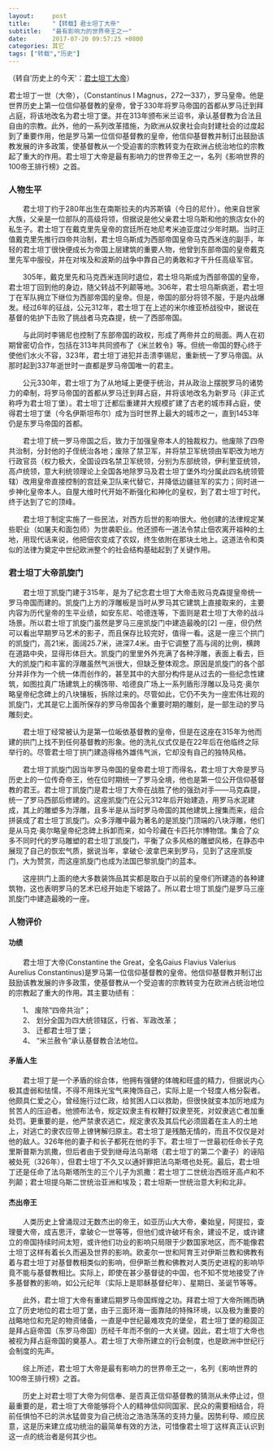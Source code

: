 ```yaml
---
layout:     post
title:      "【转载】君士坦丁大帝"
subtitle:   "最有影响力的世界帝王之一"
date:       2017-07-20 09:57:25 +0800
categories: 其它
tags: ["转载","历史"]
---
```

（转自'历史上的今天'：[君士坦丁大帝](http://www.todayonhistory.com/people/201512/12207.html)）

君士坦丁一世（大帝），（Constantinus I Magnus，272—337），罗马皇帝。他是世界历史上第一位信仰基督教的皇帝，曾于330年将罗马帝国的首都从罗马迁到拜占庭，将该地改名为君士坦丁堡。并在313年颁布米兰诏书，承认基督教为合法且自由的宗教。此外，他的一系列改革措施，为欧洲从奴隶社会向封建社会的过度起到了重要作用，他是罗马第一位信仰基督教的皇帝，他信仰基督教并制订出鼓励该教发展的许多政策，使基督教从一个受迫害的宗教转变为在欧洲占统治地位的宗教起了重大的作用。君士坦丁大帝是最有影响力的世界帝王之一，名列《影响世界的100帝王排行榜》之首。
　　
### 人物生平
　　君士坦丁约于280年出生在南斯拉夫的内苏斯镇（今日的尼什）。他来自世家大族，父亲是一位部队的高级将领，但据说是他父亲君士坦乌斯和他的旅店女仆的私生子。君士坦丁在戴克里先皇帝的宫廷所在地尼考米迪亚度过少年时期。当时正值戴克里先推行四帝共治制，君士坦乌斯成为西部帝国皇帝马克西米连的副手，年轻的君士坦丁很快便成长为帝国上层建筑的重要人物，他曾到东部帝国的皇帝戴克里先军中服役，并在对埃及和波斯的战争中靠自己的勇敢和才干升任高级军官。

　　305年，戴克里先和马克西米连同时退位，君士坦乌斯成为西部帝国的皇帝，君士坦丁回到他的身边，随父转战不列颠等地。306年，君士坦乌斯病逝，君士坦丁在军队拥立下继位为西部帝国的皇帝。但是，帝国的部分将领不服，于是内战爆发。经过6年的征战，公元312年，君士坦丁在上述的米尔维亚桥战役中，据说在基督的佑护下击败了挑战者马克森提，统一了西部帝国。

　　与此同时李锡尼也控制了东部帝国的政权，形成了两帝并立的局面。两人在初期曾密切合作，包括在313年共同颁布了《米兰敕令》等。但统一帝国的野心终于使他们水火不容，323年，君士坦丁进犯并击溃李锡尼，重新统一了罗马帝国。从那时起到337年逝世时一直都是罗马帝国唯一的君主。

　　公元330年，君士坦丁为了从地域上更便于统治，并从政治上摆脱罗马的诸势力的牵制，将罗马帝国的首都从罗马迁到拜占庭，并将该地改名为新罗马（非正式称呼为君士坦丁堡）。君士坦丁迁都后重建并大规模扩建了古老的城市拜占庭，使得君士坦丁堡（今名伊斯坦布尔）成为当时世界上最大的城市之一，直到1453年仍是东罗马帝国的首都。

　　君士坦丁统一罗马帝国之后，致力于加强皇帝本人的独裁权力。他废除了四帝共治制，分封他的子侄统治各地；废除了禁卫军，并将禁卫军统领由军职改为地方行政官员（权力极大，全国设四名禁卫军统领，分别为东部统领，伊利里亚统领，高卢统领，意大利统领理论上全国各地除罗马及君士坦丁堡外均分属此四名统领管辖）改用皇帝直接控制的宫廷亲卫队来代替它，并降低边疆驻军的实力；同时进一步神化皇帝本人。自屋大维时代开始不断强化和神化的皇权，到了君士坦丁时代，终于达到了它的顶峰。

　　君士坦丁制定实施了一些民法，对西方后世的影响很大。他创建的法律规定某些职业（如屠夫和面包师）为世袭职业。他还颁布一道法令禁止佃农离开祖种的土地，用现代话来说，他把佃农变成了农奴，终生依附在那块土地上。这道法令和类似的法律为奠定中世纪欧洲整个的社会结构基础起到了关键作用。
　　
### 君士坦丁大帝凯旋门
　　君士坦丁凯旋门建于315年，是为了纪念君士坦丁大帝击败马克森提皇帝统一罗马帝国而建的。凯旋门上方的浮雕板是当时从罗马其它建筑上直接取来的，主要内容为历代皇帝的生平业绩，如安东尼、哈德连等，下面则是君士坦丁大帝的战斗场景。所以君士坦丁凯旋门虽然是罗马三座凯旋门中建造最晚的[2]  一座，但仍然可以看出早期罗马艺术的影子，而且保存比较完好，值得一看。这是一座三个拱门的凯旋门，高21米，面阔25.7米，进深7.4米。由于它调整了高与阔的比例，横跨在道路中央，显得形体巨大。凯旋门的里里外外充满了各种浮雕，表面上看去，巨大的凯旋门和丰富的浮雕虽然气派很大，但缺乏整体观念。原因是凯旋门的各个部分并非作为一个统一体而创作的，甚至其中的大部分构件是从过去的一些纪念性建筑，如图拉真广场建筑上的横饰带、哈德良广场上一系列盾形浮雕以及马克·奥尔略皇帝纪念碑上的八块镶板，拆除过来的。尽管如此，它仍不失为一座宏伟壮观的凯旋门，尤其是它上面所保存的罗马帝国各个重要时期的雕刻，是一部生动的罗马雕刻史。

　　君士坦丁经常被认为是第一位皈依基督教的皇帝，但是在这座在315年为他而建的拱门上找不到任何基督教的形象。他的洗礼仪式仅是在22年后在他临终之际举行的。尽管君士坦丁拱门建造得格外雄伟气派，它却没有自己的独特风格。

　　君士坦丁凯旋门因当年罗马帝国的皇帝君士坦丁而得名，君士坦丁大帝是罗马历史上的一位传奇帝王，他在位时期统一了罗马全境，他也是第一位公开信仰基督教的君王。君士坦丁凯旋门是君士坦丁大帝在战胜了他的强劲对手——马克森提，统一了罗马西部后修建的。这座凯旋门在公元312年后开始建造，用罗马水泥建成，其上的雕塑多为浮雕，且多半是从当时罗马帝国的其他建筑上搜集而来，组合拼装成了君士坦丁凯旋门。众多浮雕中最为著名的是凯旋门顶端的八块浮雕，他们是从马克·奥尔略皇帝纪念碑上拆卸而来，如今珍藏在卡匹托尔博物馆。集合了众多不同时代的罗马雕塑的君士坦丁凯旋门，平衡了众多风格的雕塑风格，在静态中展现了自己的恢宏气质，据说当年，拿破仑·波拿巴来到罗马，见到了这座凯旋门，大为赞赏，而这座凯旋门也成为法国巴黎凯旋门的蓝本。

　　这座拱门上面的绝大多数装饰品其实都是取白于以前的皇帝们所建造的各种建筑物，这也表明罗马的艺术已经开始走下坡路了。所以君士坦丁凯旋门是罗马三座凯旋门中建造最晚的一座。
　　
### 人物评价
#### 功绩
　　君士坦丁大帝(Constantine the Great，全名Gaius Flavius Valerius Aurelius Constantinus)是罗马第一位信仰基督教的皇帝。他信仰基督教并制订出鼓励该教发展的许多政策，使基督教从一个受迫害的宗教转变为在欧洲占统治地位的宗教起了重大的作用。其主要功绩有：

　　1、 废除“四帝共治”；<br>
　　2、 划分全国为四大统领辖区，行省、军政改革；<br>
　　3、 迁都君士坦丁堡；<br>
　　4、 “米兰赦令”承认基督教合法地位。<br>

#### 矛盾人生
　　君士坦丁是一个矛盾的综合体，他拥有强健的体魄和旺盛的精力，但据说内心极其虚弱和怯懦，不得不用珠光宝气来掩饰自己，实际上是一个轻度人格分裂者。他颇具仁爱之心，曾经施行过仁政，给贫困人口以救助，但很快就变本加厉地成为贫苦人的压迫者。他颁布法令，规定奴隶主有权鞭打奴隶至死，对奴隶逃亡者加重处罚。更重要的是，他严禁隶农逃亡，规定隶农及其后代必须固着在主人的土地上，对逃亡的隶农应带上镣铐解归原主。君士坦丁是残酷无情的，而且不仅仅是对他的敌人。326年他的妻子和长子都死在他的手下。君士坦丁一世最初任命长子克里斯普斯为凯撒，但后者由于受到继母法乌斯塔（君士坦丁的第二个妻子）的诬陷被处死（326年），但君士坦丁不久又以通奸罪把法乌斯塔也处死。最后，君士坦丁还是任命了法乌斯塔所生的三个儿子为凯撒：君士坦丁二世统治西班牙高卢和不列颠；君士坦提乌斯二世统治亚洲和埃及；君士坦斯一世统治意大利和北非。

#### 杰出帝王
　　人类历史上曾涌现过无数杰出的帝王，如亚历山大大帝，秦始皇，阿提拉，查理曼大帝，成吉思汗，拿破仑一世等等，但他们或许破坏有余，建设不足，或许建立的帝国持续时间太短，或许他们功业的影响只局限于少数国家地区，而不能像君士坦丁这样有着长久而遍及世界的影响。欧麦尔一世和阿育王对伊斯兰教和佛教有着与君士坦丁对基督教相类似的影响，但伊斯兰教和佛教对人类历史进程的影响毕竟不能与基督教相比。实际上，即使在甚少基督徒的中国，也不知不觉地接受了许多基督教的影响，如公元纪年（实际上是耶稣基督纪年）、星期日、圣诞节等等。

　　此外，君士坦丁大帝有重建后期罗马帝国辉煌之功。拜君士坦丁大帝所赐而确立了历史地位的君士坦丁堡，由于三面环海一面靠陆的特殊环境，以及极为重要的战略地位和充足的物资储备，一直是中世纪最难攻克的堡垒，君士坦丁堡的稳固正是拜占庭帝国（东罗马帝国）历经千年而不倒的一大关键。因此，君士坦丁大帝也被视为拜占庭帝国的奠基人。君士坦丁大帝所建立的行会制度，也是欧洲中世纪行会制度的先声。

　　综上所述，君士坦丁大帝是最有影响力的世界帝王之一，名列《影响世界的100帝王排行榜》之首。

　　历史上对君士坦丁大帝为何信奉、是否真正信仰基督教的猜测从未停止过，但最重要的是，君士坦丁大帝能够将个人的精神信仰同国家、民众的需要相结合，将前任惧怕不已的洪水猛兽变为自己统治之浩浩荡荡的支持力量。因势利导、顺应民意，这是历来建立成功统治的最简单有效的方法，可惜像君士坦丁这样真正认识到这一点的统治者是何其少也。
